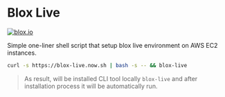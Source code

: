 # Blox Live
[![blox.io](https://s3.us-east-2.amazonaws.com/app-files.blox.io/static/media/powered_by.png)](https://blox.io)

Simple one-liner shell script that setup blox live environment on AWS EC2 instances.


```bash
curl -s https://blox-live.now.sh | bash -s -- && blox-live
```

> As result, will be installed CLI tool locally `blox-live` and after installation process it will be automatically run.